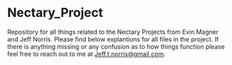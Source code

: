 # Nectary_Project
Repository for all things related to the Nectary Projects from Evin Magner and Jeff Norris. Please find below explantions for all files in the project. If there is anything missing or any confusion as to how things function please feel free to reach out to me at Jeff.t.norris@gmail.com.

